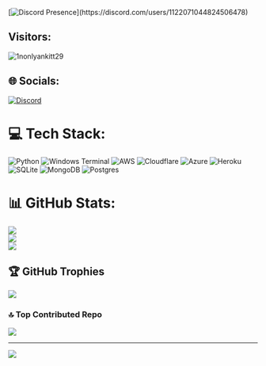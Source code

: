 
[![Discord Presence](https://lanyard-profile-readme.vercel.app/api/1122071044824506478?theme=light&bg=809ecf&animated=false&hideDiscrim=true&borderRadius=30px&idleMessage=Probably%20doing%20something%20else...)](https://discord.com/users/1122071044824506478)

## Visitors:
![1nonlyankitt29](https://profile-counter.glitch.me/1nonlyankitt29/count.svg)

## 🌐 Socials:
[![Discord](https://img.shields.io/badge/Discord-%237289DA.svg?logo=discord&logoColor=white)](https://discord.gg/https://discord.gg/g2C4jQq4en) 

# 💻 Tech Stack:
![Python](https://img.shields.io/badge/python-3670A0?style=plastic&logo=python&logoColor=ffdd54) ![Windows Terminal](https://img.shields.io/badge/Windows%20Terminal-%234D4D4D.svg?style=plastic&logo=windows-terminal&logoColor=white) ![AWS](https://img.shields.io/badge/AWS-%23FF9900.svg?style=plastic&logo=amazon-aws&logoColor=white) ![Cloudflare](https://img.shields.io/badge/Cloudflare-F38020?style=plastic&logo=Cloudflare&logoColor=white) ![Azure](https://img.shields.io/badge/azure-%230072C6.svg?style=plastic&logo=microsoftazure&logoColor=white) ![Heroku](https://img.shields.io/badge/heroku-%23430098.svg?style=plastic&logo=heroku&logoColor=white) ![SQLite](https://img.shields.io/badge/sqlite-%2307405e.svg?style=plastic&logo=sqlite&logoColor=white) ![MongoDB](https://img.shields.io/badge/MongoDB-%234ea94b.svg?style=plastic&logo=mongodb&logoColor=white) ![Postgres](https://img.shields.io/badge/postgres-%23316192.svg?style=plastic&logo=postgresql&logoColor=white)
# 📊 GitHub Stats:
![](https://github-readme-stats.vercel.app/api?username=1nonlyankitt29&theme=radical&hide_border=false&include_all_commits=false&count_private=false)<br/>
![](https://github-readme-streak-stats.herokuapp.com/?user=1nonlyankitt29&theme=radical&hide_border=false)<br/>
![](https://github-readme-stats.vercel.app/api/top-langs/?username=1nonlyankitt29&theme=radical&hide_border=false&include_all_commits=false&count_private=false&layout=compact)

## 🏆 GitHub Trophies
![](https://github-profile-trophy.vercel.app/?username=1nonlyankitt29&theme=radical&no-frame=false&no-bg=true&margin-w=4)

### 🔝 Top Contributed Repo
![](https://github-contributor-stats.vercel.app/api?username=1nonlyankitt29&limit=5&theme=dark&combine_all_yearly_contributions=true)

---
[![]([https://visitcount.itsvg.in/api?id=1nonlyankitt29&icon=0&color=0)](https://visitcount.itsvg.in](https://profile-counter.glitch.me/1nonlyankitt29/count.svg)https://profile-counter.glitch.me/1nonlyankitt29/count.svg)



